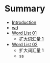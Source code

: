 # Summary

* [Introduction](README.md)
* [wd](wordlist.md)
* [Word List 01](word_list_01.md)
   * [扩大词汇量 1](wd01/kuo_da_ci_hui_liang_1.md)
* [Word List 02](word_list_02.md)
   * 扩大词汇量 1
   * ss

